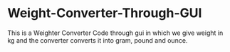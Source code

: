 # Weight-Converter-Through-GUI
This is a Weighter Converter Code through gui in which we give weight in kg and the converter converts it into gram, pound and ounce.
